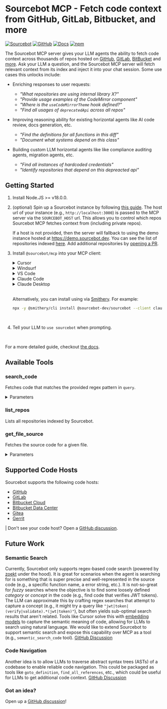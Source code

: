 # Sourcebot MCP - Fetch code context from GitHub, GitLab, Bitbucket, and more

[![Sourcebot](https://img.shields.io/badge/Website-sourcebot.dev-blue)](https://sourcebot.dev)
[![GitHub](https://img.shields.io/badge/GitHub-sourcebot--dev%2Fsourcebot-green?logo=github)](https://github.com/sourcebot-dev/sourcebot)
[![Docs](https://img.shields.io/badge/Docs-docs.sourcebot.dev-yellow)](https://docs.sourcebot.dev/docs/more/mcp-server)
[![npm](https://img.shields.io/npm/v/@sourcebot/mcp)](https://www.npmjs.com/package/@sourcebot/mcp)

The Sourcebot MCP server gives your LLM agents the ability to fetch code context across thousands of repos hosted on [GitHub](https://docs.sourcebot.dev/docs/connections/github), [GitLab](https://docs.sourcebot.dev/docs/connections/gitlab), [BitBucket](https://docs.sourcebot.dev/docs/connections/bitbucket-cloud) and [more](#supported-code-hosts). Ask your LLM a question, and the Sourcebot MCP server will fetch relevant context from its index and inject it into your chat session. Some use cases this unlocks include:

- Enriching responses to user requests:
    - _"What repositories are using internal library X?"_
    - _"Provide usage examples of the CodeMirror component"_
    - _"Where is the `useCodeMirrorTheme` hook defined?"_
    - _"Find all usages of `deprecatedApi` across all repos"_

- Improving reasoning ability for existing horizontal agents like AI code review, docs generation, etc.
    - _"Find the definitions for all functions in this diff"_
    - _"Document what systems depend on this class"_

- Building custom LLM horizontal agents like like compliance auditing agents, migration agents, etc.
    - _"Find all instances of hardcoded credentials"_
    - _"Identify repositories that depend on this depreacted api"_


## Getting Started

1. Install Node.JS >= v18.0.0.

2. (optional) Spin up a Sourcebot instance by following [this guide](https://docs.sourcebot.dev/self-hosting/overview). The host url of your instance (e.g., `http://localhost:3000`) is passed to the MCP server via the `SOURCEBOT_HOST` url. This allows you to control which repos Sourcebot MCP fetches context from (including private repos). 

    If a host is not provided, then the server will fallback to using the demo instance hosted at https://demo.sourcebot.dev. You can see the list of repositories indexed [here](https://demo.sourcebot.dev/~/repos). Add additional repositories by [opening a PR](https://github.com/sourcebot-dev/sourcebot/blob/main/demo-site-config.json).

3. Install `@sourcebot/mcp` into your MCP client:

    <details>
    <summary>Cursor</summary>

    [Cursor MCP docs](https://docs.cursor.com/context/model-context-protocol)

    Go to: `Settings` -> `Cursor Settings` -> `MCP` -> `Add new global MCP server`

    Paste the following into your `~/.cursor/mcp.json` file. This will install Sourcebot globally within Cursor:

    ```json
    {
        "mcpServers": {
            "sourcebot": {
                "command": "npx",
                "args": ["-y", "@sourcebot/mcp@latest" ],
                // Optional - if not specified, https://demo.sourcebot.dev is used
                "env": {
                    "SOURCEBOT_HOST": "http://localhost:3000"
                }
            }
        }
    }
    ```
    </details>

    <details>
    <summary>Windsurf</summary>

    [Windsurf MCP docs](https://docs.windsurf.com/windsurf/mcp)

    Go to: `Windsurf Settings` -> `Cascade` -> `Add Server` -> `Add Custom Server`

    Paste the following into your `mcp_config.json` file:

    ```json
    {
        "mcpServers": {
            "sourcebot": {
                "command": "npx",
                "args": ["-y", "@sourcebot/mcp@latest" ],
                // Optional - if not specified, https://demo.sourcebot.dev is used
                "env": {
                    "SOURCEBOT_HOST": "http://localhost:3000"
                }
            }
        }
    }
    ```
    </details>

    <details>
    <summary>VS Code</summary>

    [VS Code MCP docs](https://code.visualstudio.com/docs/copilot/chat/mcp-servers)

    Add the following to your [settings.json](https://code.visualstudio.com/docs/copilot/chat/mcp-servers):

    ```json
    {
        "mcp": {
            "servers": {
                "sourcebot": {
                    "type": "stdio",
                    "command": "npx",
                    "args": ["-y", "@sourcebot/mcp@latest"],
                    // Optional - if not specified, https://demo.sourcebot.dev is used
                    "env": {
                        "SOURCEBOT_HOST": "http://localhost:3000"
                    }
                }
            }
        }
    }
    ```

    </details>

    <details>
    <summary>Claude Code</summary>

    [Claude Code MCP docs](https://docs.anthropic.com/en/docs/claude-code/tutorials#set-up-model-context-protocol-mcp)

    Run the following command:

    ```sh
    # SOURCEBOT_HOST env var is optional - if not specified,
    # https://demo.sourcebot.dev is used.
    claude mcp add sourcebot -e SOURCEBOT_HOST=http://localhost:3000 -- npx -y @sourcebot/mcp@latest
    ```
    </details>

    <details>
    <summary>Claude Desktop</summary>

    [Claude Desktop MCP docs](https://modelcontextprotocol.io/quickstart/user)

    Add the following to your `claude_desktop_config.json`:

    ```json
    {
        "mcpServers": {
            "sourcebot": {
                "command": "npx",
                "args": ["-y", "@sourcebot/mcp@latest"],
                // Optional - if not specified, https://demo.sourcebot.dev is used
                "env": {
                    "SOURCEBOT_HOST": "http://localhost:3000"
                }
            }
        }
    }
    ```
    </details>
    <br/>

    Alternatively, you can install using via [Smithery](https://smithery.ai/server/@sourcebot-dev/sourcebot). For example:

    ```bash
    npx -y @smithery/cli install @sourcebot-dev/sourcebot --client claude
    ```

<br/>

4. Tell your LLM to `use sourcebot` when prompting.

<br/>

For a more detailed guide, checkout [the docs](https://docs.sourcebot.dev/docs/more/mcp-server).


## Available Tools

### search_code

Fetches code that matches the provided regex pattern in `query`.

<details>
<summary>Parameters</summary>

| Name                  | Required | Description                                                                                                                       |
|:----------------------|:---------|:----------------------------------------------------------------------------------------------------------------------------------|
| `query`               | yes      | Regex pattern to search for. Escape special characters and spaces with a single backslash (e.g., 'console\.log', 'console\ log'). |
| `filterByRepoIds`     | no       | Restrict search to specific repository IDs (from 'list_repos'). Leave empty to search all.                                        |
| `filterByLanguages`   | no       | Restrict search to specific languages (GitHub linguist format, e.g., Python, JavaScript).                                         |
| `caseSensitive`       | no       | Case sensitive search (default: false).                                                                                           |
| `includeCodeSnippets` | no       | Include code snippets in results (default: false).                                                                                |
| `maxTokens`           | no       | Max tokens to return (default: env.DEFAULT_MINIMUM_TOKENS).                                                                       |
</details>


### list_repos

Lists all repositories indexed by Sourcebot.

### get_file_source

Fetches the source code for a given file.

<details>
<summary>Parameters</summary>

| Name         | Required | Description                                                      |
|:-------------|:---------|:-----------------------------------------------------------------|
| `fileName`   | yes      | The file to fetch the source code for.                           |
| `repoId`     | yes      | The Sourcebot repository ID.                                     |
</details>


## Supported Code Hosts
Sourcebot supports the following code hosts:
- [GitHub](https://docs.sourcebot.dev/docs/connections/github)
- [GitLab](https://docs.sourcebot.dev/docs/connections/gitlab)
- [Bitbucket Cloud](https://docs.sourcebot.dev/docs/connections/bitbucket-cloud)
- [Bitbucket Data Center](https://docs.sourcebot.dev/docs/connections/bitbucket-data-center)
- [Gitea](https://docs.sourcebot.dev/docs/connections/gitea)
- [Gerrit](https://docs.sourcebot.dev/docs/connections/gerrit)

| Don't see your code host? Open a [GitHub discussion](https://github.com/sourcebot-dev/sourcebot/discussions/categories/ideas).

## Future Work

### Semantic Search

Currently, Sourcebot only supports regex-based code search (powered by [zoekt](https://github.com/sourcegraph/zoekt) under the hood). It is great for scenarios when the agent is searching for is something that is super precise and well-represented in the source code (e.g., a specific function name, a error string, etc.). It is not-so-great for _fuzzy_ searches where the objective is to find some loosely defined _category_ or _concept_ in the code (e.g., find code that verifies JWT tokens). The LLM can approximate this by crafting regex searches that attempt to capture a concept (e.g., it might try a query like `"jwt|token|(verify|validate).*(jwt|token)"`), but often yields sub-optimal search results that aren't related. Tools like Cursor solve this with [embedding models](https://docs.cursor.com/context/codebase-indexing) to capture the semantic meaning of code, allowing for LLMs to search using natural language. We would like to extend Sourcebot to support semantic search and expose this capability over MCP as a tool (e.g., `semantic_search_code` tool). [GitHub Discussion](https://github.com/sourcebot-dev/sourcebot/discussions/297)

### Code Navigation

Another idea is to allow LLMs to traverse abstract syntax trees (ASTs) of a codebase to enable reliable code navigation. This could be packaged as tools like `goto_definition`, `find_all_references`, etc., which could be useful for LLMs to get additional code context. [GitHub Discussion](https://github.com/sourcebot-dev/sourcebot/discussions/296)

### Got an idea?

Open up a [GitHub discussion](https://github.com/sourcebot-dev/sourcebot/discussions/categories/feature-requests)!
